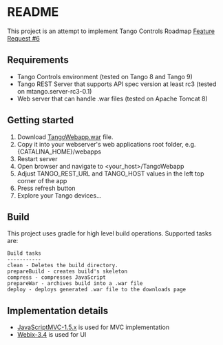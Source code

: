 # README #

This project is an attempt to implement Tango Controls Roadmap [Feature Request #6](http://www.tango-controls.org/community/roadmap/)

## Requirements ##

* Tango Controls environment (tested on Tango 8 and Tango 9)
* Tango REST Server that supports API spec version at least rc3 (tested on mtango.server-rc3-0.1)
* Web server that can handle .war files (tested on Apache Tomcat 8)

## Getting started ##

1. Download [TangoWebapp.war](https://bitbucket.org/tango-controls-collaboration/feature-request-6-tango-webapp/downloads/TangoWebapp.war) file.
2. Copy it into your webserver's web applications root folder, e.g. {CATALINA_HOME}/webapps
3. Restart server
4. Open browser and navigate to <your_host>/TangoWebapp
5. Adjust TANGO_REST_URL and TANGO_HOST values in the left top corner of the app
6. Press refresh button
7. Explore your Tango devices...

## Build ##

This project uses gradle for high level build operations. Supported tasks are:

```
Build tasks
-----------
clean - Deletes the build directory.
prepareBuild - creates build's skeleton
compress - compresses JavaScript
prepareWar - archives build into a .war file
deploy - deploys generated .war file to the downloads page 
```

## Implementation details ##

* [JavaScriptMVC-1.5.x](https://bitbucket.org/Ingvord/javascriptmvc-1.5.x) is used for MVC implementation
* [Webix-3.4](http://webix.com) is used for UI
